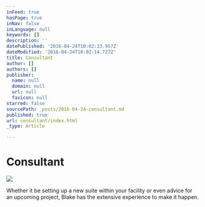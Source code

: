 ```yaml
---
inFeed: true
hasPage: true
inNav: false
inLanguage: null
keywords: []
description: ''
datePublished: '2016-04-24T10:02:33.957Z'
dateModified: '2016-04-24T10:02:14.727Z'
title: Consultant
author: []
authors: []
publisher:
  name: null
  domain: null
  url: null
  favicon: null
starred: false
sourcePath: _posts/2016-04-24-consultant.md
published: true
url: consultant/index.html
_type: Article

---
```

# Consultant

![](https://the-grid-user-content.s3-us-west-2.amazonaws.com/dd1be591-ec3e-4fd6-8393-df45299c4cf6.jpg)

Whether it be setting up a new suite within your facility or even advice for an upcoming project, Blake has the extensive experience to make it happen.